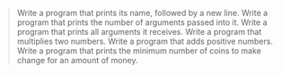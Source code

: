 > Write a program that prints its name, followed by a new line.
> Write a program that prints the number of arguments passed into it.
> Write a program that prints all arguments it receives.
> Write a program that multiplies two numbers.
> Write a program that adds positive numbers.
> Write a program that prints the minimum number of coins to make change for an amount of money.
